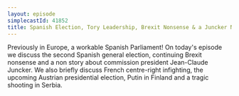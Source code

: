 ```yaml
---
layout: episode
simplecastId: 41852
title: Spanish Election, Tory Leadership, Brexit Nonsense & a Juncker Non-Story
---
```


Previously in Europe, a workable Spanish Parliament! On today's episode we discuss the second Spanish general election, continuing Brexit nonsense and a non story about commission president Jean-Claude Juncker. We also briefly discuss French centre-right infighting, the upcoming Austrian presidential election, Putin in Finland and a tragic shooting in Serbia.
